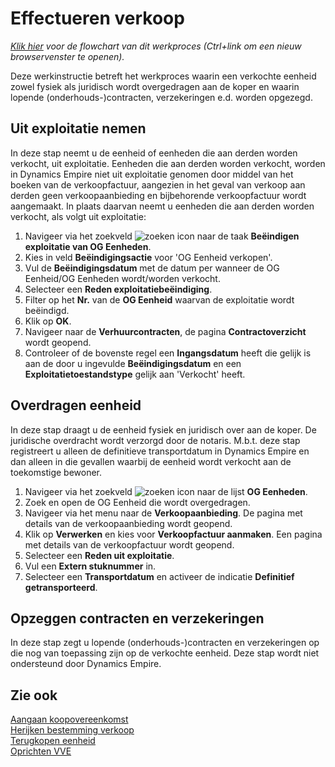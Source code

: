 # Effectueren verkoop

*[Klik hier](https://cegeka-dsabestpracticeprocessen.mavimcloud.com//Portal/code?id=4a3&view=Chart&maximize=true) voor de flowchart van dit werkproces (Ctrl+link om een nieuw browservenster te openen).*

Deze werkinstructie betreft het werkproces waarin een verkochte eenheid zowel fysiek als juridisch wordt overgedragen aan de koper en waarin lopende (onderhouds-)contracten, verzekeringen e.d. worden opgezegd. 

## Uit exploitatie nemen 

In deze stap neemt u de eenheid of eenheden die aan derden worden verkocht, uit exploitatie. Eenheden die aan derden worden verkocht, worden in Dynamics Empire niet uit exploitatie genomen door middel van het boeken van de verkoopfactuur, aangezien in het geval van verkoop aan derden geen verkoopaanbieding en bijbehorende verkoopfactuur wordt aangemaakt. In plaats daarvan neemt u eenheden die aan derden worden verkocht, als volgt uit exploitatie:   

1. Navigeer via het zoekveld ![zoeken icon](/assets/images/zoeken.png "zoeken icon") naar de taak **Beëindigen exploitatie van OG Eenheden**. 
2. Kies in veld **Beëindigingsactie** voor 'OG Eenheid verkopen'. 
3. Vul de **Beëindigingsdatum** met de datum per wanneer de OG Eenheid/OG Eenheden wordt/worden verkocht. 
4. Selecteer een **Reden exploitatiebeëindiging**. 
5. Filter op het **Nr.** van de **OG Eenheid** waarvan de exploitatie wordt beëindigd. 
6. Klik op **OK**. 
7. Navigeer naar de **Verhuurcontracten**, de pagina **Contractoverzicht** wordt geopend. 
8. Controleer of de bovenste regel een **Ingangsdatum** heeft die gelijk is aan de door u ingevulde **Beëindigingsdatum** en een **Exploitatietoestandstype** gelijk aan 'Verkocht' heeft. 

## Overdragen eenheid 

In deze stap draagt u de eenheid fysiek en juridisch over aan de koper. De juridische overdracht wordt verzorgd door de notaris. M.b.t. deze stap registreert u alleen de definitieve transportdatum in Dynamics Empire en dan alleen in die gevallen waarbij de eenheid wordt verkocht aan de toekomstige bewoner.  

1. Navigeer via het zoekveld ![zoeken icon](/assets/images/zoeken.png "zoeken icon") naar de lijst **OG Eenheden**. 
2. Zoek en open de OG Eenheid die wordt overgedragen. 
3. Navigeer via het menu naar de **Verkoopaanbieding**. De pagina met details van de verkoopaanbieding wordt geopend. 
4. Klik op **Verwerken** en kies voor **Verkoopfactuur aanmaken**. Een pagina met details van de verkoopfactuur wordt geopend. 
5. Selecteer een **Reden uit exploitatie**. 
6. Vul een **Extern stuknummer** in. 
7. Selecteer een **Transportdatum** en activeer de indicatie **Definitief getransporteerd**. 

## Opzeggen contracten en verzekeringen 

In deze stap zegt u lopende (onderhouds-)contracten en verzekeringen op die nog van toepassing zijn op de verkochte eenheid. Deze stap wordt niet ondersteund door Dynamics Empire. 

## Zie ook

[Aangaan koopovereenkomst](../Aangaan-koopovereenkomst/)  
[Herijken bestemming verkoop](../Herijken-bestemming-verkoop/)  
[Terugkopen eenheid](../Terugkopen-eenheid/)  
[Oprichten VVE](../Oprichten-VVE/)  
